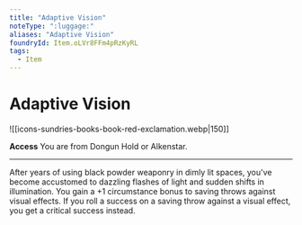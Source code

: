 ```yaml
---
title: "Adaptive Vision"
noteType: ":luggage:"
aliases: "Adaptive Vision"
foundryId: Item.oLVr8FFm4pRzKyRL
tags:
  - Item
---
```


# Adaptive Vision
![[icons-sundries-books-book-red-exclamation.webp|150]]

**Access** You are from Dongun Hold or Alkenstar.

* * *

After years of using black powder weaponry in dimly lit spaces, you've become accustomed to dazzling flashes of light and sudden shifts in illumination. You gain a +1 circumstance bonus to saving throws against visual effects. If you roll a success on a saving throw against a visual effect, you get a critical success instead.
